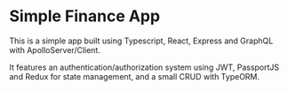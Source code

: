 # Simple Finance App
This is a simple app built using Typescript, React, Express and GraphQL with ApolloServer/Client. 

It features an authentication/authorization system using JWT, PassportJS and Redux for state management, and a small CRUD with TypeORM.
